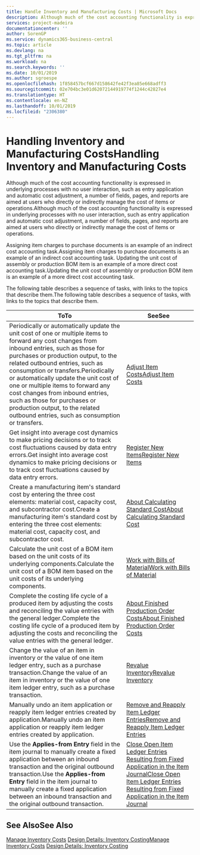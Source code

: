 ```yaml
---
title: Handle Inventory and Manufacturing Costs | Microsoft Docs
description: Although much of the cost accounting functionality is expressed in underlying processes with no user interaction, such as entry application and automatic cost adjustment, a number of fields, pages, and reports are aimed at users who directly or indirectly manage the cost of items or operations.
services: project-madeira
documentationcenter: ''
author: SorenGP
ms.service: dynamics365-business-central
ms.topic: article
ms.devlang: na
ms.tgt_pltfrm: na
ms.workload: na
ms.search.keywords: ''
ms.date: 10/01/2019
ms.author: sgroespe
ms.openlocfilehash: 1f858457bcf667d158642fe42f3ea85e668adff3
ms.sourcegitcommit: 02e704bc3e01d62072144919774f1244c42827e4
ms.translationtype: HT
ms.contentlocale: en-NZ
ms.lasthandoff: 10/01/2019
ms.locfileid: "2306380"
---
```

# <a name="handling-inventory-and-manufacturing-costs"></a><span data-ttu-id="f4375-103">Handling Inventory and Manufacturing Costs</span><span class="sxs-lookup"><span data-stu-id="f4375-103">Handling Inventory and Manufacturing Costs</span></span>
<span data-ttu-id="f4375-104">Although much of the cost accounting functionality is expressed in underlying processes with no user interaction, such as entry application and automatic cost adjustment, a number of fields, pages, and reports are aimed at users who directly or indirectly manage the cost of items or operations.</span><span class="sxs-lookup"><span data-stu-id="f4375-104">Although much of the cost accounting functionality is expressed in underlying processes with no user interaction, such as entry application and automatic cost adjustment, a number of fields, pages, and reports are aimed at users who directly or indirectly manage the cost of items or operations.</span></span>  

 <span data-ttu-id="f4375-105">Assigning item charges to purchase documents is an example of an indirect cost accounting task.</span><span class="sxs-lookup"><span data-stu-id="f4375-105">Assigning item charges to purchase documents is an example of an indirect cost accounting task.</span></span> <span data-ttu-id="f4375-106">Updating the unit cost of assembly or production BOM item is an example of a more direct cost accounting task.</span><span class="sxs-lookup"><span data-stu-id="f4375-106">Updating the unit cost of assembly or production BOM item is an example of a more direct cost accounting task.</span></span>  

 <span data-ttu-id="f4375-107">The following table describes a sequence of tasks, with links to the topics that describe them.</span><span class="sxs-lookup"><span data-stu-id="f4375-107">The following table describes a sequence of tasks, with links to the topics that describe them.</span></span>   

|<span data-ttu-id="f4375-108">**To**</span><span class="sxs-lookup"><span data-stu-id="f4375-108">**To**</span></span>|<span data-ttu-id="f4375-109">**See**</span><span class="sxs-lookup"><span data-stu-id="f4375-109">**See**</span></span>|  
|------------|-------------|  
|<span data-ttu-id="f4375-110">Periodically or automatically update the unit cost of one or multiple items to forward any cost changes from inbound entries, such as those for purchases or production output, to the related outbound entries, such as consumption or transfers.</span><span class="sxs-lookup"><span data-stu-id="f4375-110">Periodically or automatically update the unit cost of one or multiple items to forward any cost changes from inbound entries, such as those for purchases or production output, to the related outbound entries, such as consumption or transfers.</span></span>|[<span data-ttu-id="f4375-111">Adjust Item Costs</span><span class="sxs-lookup"><span data-stu-id="f4375-111">Adjust Item Costs</span></span>](inventory-how-adjust-item-costs.md)|  
|<span data-ttu-id="f4375-112">Get insight into average cost dynamics to make pricing decisions or to track cost fluctuations caused by data entry errors.</span><span class="sxs-lookup"><span data-stu-id="f4375-112">Get insight into average cost dynamics to make pricing decisions or to track cost fluctuations caused by data entry errors.</span></span>|[<span data-ttu-id="f4375-113">Register New Items</span><span class="sxs-lookup"><span data-stu-id="f4375-113">Register New Items</span></span>](inventory-how-register-new-items.md)|  
|<span data-ttu-id="f4375-114">Create a manufacturing item's standard cost by entering the three cost elements: material cost, capacity cost, and subcontractor cost.</span><span class="sxs-lookup"><span data-stu-id="f4375-114">Create a manufacturing item's standard cost by entering the three cost elements: material cost, capacity cost, and subcontractor cost.</span></span>|[<span data-ttu-id="f4375-115">About Calculating Standard Cost</span><span class="sxs-lookup"><span data-stu-id="f4375-115">About Calculating Standard Cost</span></span>](finance-about-calculating-standard-cost.md)|  
|<span data-ttu-id="f4375-116">Calculate the unit cost of a BOM item based on the unit costs of its underlying components.</span><span class="sxs-lookup"><span data-stu-id="f4375-116">Calculate the unit cost of a BOM item based on the unit costs of its underlying components.</span></span>|[<span data-ttu-id="f4375-117">Work with Bills of Material</span><span class="sxs-lookup"><span data-stu-id="f4375-117">Work with Bills of Material</span></span>](inventory-how-work-BOMs.md)|  
|<span data-ttu-id="f4375-118">Complete the costing life cycle of a produced item by adjusting the costs and reconciling the value entries with the general ledger.</span><span class="sxs-lookup"><span data-stu-id="f4375-118">Complete the costing life cycle of a produced item by adjusting the costs and reconciling the value entries with the general ledger.</span></span>|[<span data-ttu-id="f4375-119">About Finished Production Order Costs</span><span class="sxs-lookup"><span data-stu-id="f4375-119">About Finished Production Order Costs</span></span>](finance-about-finished-production-order-costs.md)|  
|<span data-ttu-id="f4375-120">Change the value of an item in inventory or the value of one item ledger entry, such as a purchase transaction.</span><span class="sxs-lookup"><span data-stu-id="f4375-120">Change the value of an item in inventory or the value of one item ledger entry, such as a purchase transaction.</span></span>|[<span data-ttu-id="f4375-121">Revalue Inventory</span><span class="sxs-lookup"><span data-stu-id="f4375-121">Revalue Inventory</span></span>](inventory-how-revalue-inventory.md)|
|<span data-ttu-id="f4375-122">Manually undo an item application or reapply item ledger entries created by application.</span><span class="sxs-lookup"><span data-stu-id="f4375-122">Manually undo an item application or reapply item ledger entries created by application.</span></span>|[<span data-ttu-id="f4375-123">Remove and Reapply Item Ledger Entries</span><span class="sxs-lookup"><span data-stu-id="f4375-123">Remove and Reapply Item Ledger Entries</span></span>](finance-how-to-remove-and-reapply-item-entries.md)|  
|<span data-ttu-id="f4375-124">Use the **Applies-from Entry** field in the item journal to manually create a fixed application between an inbound transaction and the original outbound transaction.</span><span class="sxs-lookup"><span data-stu-id="f4375-124">Use the **Applies-from Entry** field in the item journal to manually create a fixed application between an inbound transaction and the original outbound transaction.</span></span>|[<span data-ttu-id="f4375-125">Close Open Item Ledger Entries Resulting from Fixed Application in the Item Journal</span><span class="sxs-lookup"><span data-stu-id="f4375-125">Close Open Item Ledger Entries Resulting from Fixed Application in the Item Journal</span></span>](finance-how-to-close-open-item-ledger-entries-resulting-from-fixed-application-in-the-item-journal.md)|  

## <a name="see-also"></a><span data-ttu-id="f4375-126">See Also</span><span class="sxs-lookup"><span data-stu-id="f4375-126">See Also</span></span>  
<span data-ttu-id="f4375-127">[Manage Inventory Costs](finance-manage-inventory-costs.md)
[Design Details: Inventory Costing](design-details-inventory-costing.md)</span><span class="sxs-lookup"><span data-stu-id="f4375-127">[Manage Inventory Costs](finance-manage-inventory-costs.md)
[Design Details: Inventory Costing](design-details-inventory-costing.md)</span></span>
